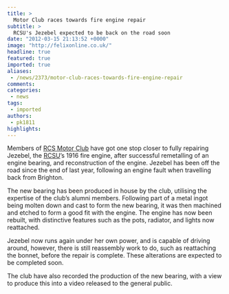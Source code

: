 ```yaml
---
title: >
  Motor Club races towards fire engine repair
subtitle: >
  RCSU's Jezebel expected to be back on the road soon
date: "2012-03-15 21:13:52 +0000"
image: "http://felixonline.co.uk/"
headline: true
featured: true
imported: true
aliases:
 - /news/2373/motor-club-races-towards-fire-engine-repair
comments:
categories:
 - news
tags:
 - imported
authors:
 - pk1811
highlights:
---
```


Members of [RCS Motor Club](http://union.ic.ac.uk/rcc/rcsmotor/) have got one stop closer to fully repairing Jezebel, the [RCSU](http://rcsu.org.uk/exec/)’s 1916 fire engine, after successful remetalling of an engine bearing, and reconstruction of the engine. Jezebel has been off the road since the end of last year, following an engine fault when travelling back from Brighton.

The new bearing has been produced in house by the club, utilising the expertise of the club’s alumni members. Following part of a metal ingot being molten down and cast to form the new bearing, it was then machined and etched to form a good fit with the engine. The engine has now been rebuilt, with distinctive features such as the pots, radiator, and lights now reattached.

Jezebel now runs again under her own power, and is capable of driving around, however, there is still reassembly work to do, such as reattaching the bonnet, before the repair is complete. These alterations are expected to be completed soon.

The club have also recorded the production of the new bearing, with a view to produce this into a video released to the general public.
